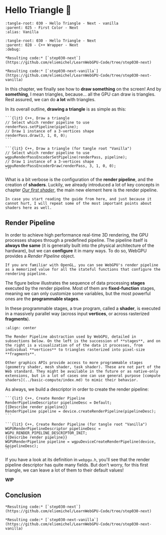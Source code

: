 Hello Triangle <span class="bullet">🔴</span>
==============

```{lit-setup}
:tangle-root: 030 - Hello Triangle - Next - vanilla
:parent: 025 - First Color - Next
:alias: Vanilla
```

```{lit-setup}
:tangle-root: 030 - Hello Triangle - Next
:parent: 028 - C++ Wrapper - Next
:debug:
```

````{tab} With webgpu.hpp
*Resulting code:* [`step030-next`](https://github.com/eliemichel/LearnWebGPU-Code/tree/step030-next)
````

````{tab} Vanilla webgpu.h
*Resulting code:* [`step030-next-vanilla`](https://github.com/eliemichel/LearnWebGPU-Code/tree/step030-next-vanilla)
````

In this chapter, we finally see how to **draw something** on the screen! And by **something**, I mean triangles, because... all the GPU can draw is triangles. Rest assured, we can do **a lot** with triangles.

In its overall outline, **drawing a triangle** is as simple as this:

````{tab} With webgpu.hpp
```{lit} C++, Draw a triangle
// Select which render pipeline to use
renderPass.setPipeline(pipeline);
// Draw 1 instance of a 3-vertices shape
renderPass.draw(3, 1, 0, 0);
```
````

````{tab} Vanilla webgpu.h
```{lit} C++, Draw a triangle (for tangle root "Vanilla")
// Select which render pipeline to use
wgpuRenderPassEncoderSetPipeline(renderPass, pipeline);
// Draw 1 instance of a 3-vertices shape
wgpuRenderPassEncoderDraw(renderPass, 3, 1, 0, 0);
```
````

What is a bit verbose is the configuration of the **render pipeline**, and the creation of **shaders**. Luckily, we already introduced a lot of key concepts in chapter [*Our first shader*](../getting-started/our-first-shader.md), the main new element here is the render pipeline.

```{note}
In case you start reading the guide from here, and just because it cannot hurt, I will repeat some of the most important points about shaders here as well.
```

Render Pipeline
---------------

In order to achieve high performance real-time 3D rendering, the GPU processes shapes through a predefined pipeline. The pipeline itself is **always the same** (it is generally built into the physical architecture of the hardware), but we can **configure** it in many ways. To do so, WebGPU provides a *Render Pipeline* object.

```{note}
If you are familiar with OpenGL, you can see WebGPU's render pipeline as a memorized value for all the stateful functions that configure the rendering pipeline.
```

The figure below illustrates the sequence of data processing **stages** executed by the render pipeline. Most of them are **fixed-function** stages, meaning we can only customize some variables, but the most powerful ones are the **programmable stages**.

In these programmable stages, a true program, called a **shader**, is executed in a massively parallel way (across input **vertices**, or across rasterized **fragments**).

```{themed-figure} /images/render-pipeline-{theme}.svg
:align: center

The Render Pipeline abstraction used by WebGPU, detailed in subsections below. On the left is the succession of **stages**, and on the right is a visualization of of the data it processes, from individual **vertices** to triangles rasterized into pixel-size **fragments**.
```

```{note}
Other graphics APIs provide access to more programmable stages (geometry shader, mesh shader, task shader). These are not part of the Web standard. They might be available in the future or as native-only extensions, but in a lot of cases one can use general purpose [compute shaders](../basic-compute/index.md) to mimic their behavior.
```

As always, we build a descriptor in order to create the render pipeline:

````{tab} With webgpu.hpp
```{lit} C++, Create Render Pipeline
RenderPipelineDescriptor pipelineDesc = Default;
{{Describe render pipeline}}
RenderPipeline pipeline = device.createRenderPipeline(pipelineDesc);
```
````

````{tab} Vanilla webgpu.h
```{lit} C++, Create Render Pipeline (for tangle root "Vanilla")
WGPURenderPipelineDescriptor pipelineDesc = WGPU_RENDER_PIPELINE_DESCRIPTOR_INIT;
{{Describe render pipeline}}
WGPURenderPipeline pipeline = wgpuDeviceCreateRenderPipeline(device, &pipelineDesc);
```
````

If you have a look at its definition in `webpgu.h`, you'll see that the render pipeline descriptor has quite many fields. But don't worry, for this first triangle, we can leave a lot of them to their default values!

**WIP**

Conclusion
----------

````{tab} With webgpu.hpp
*Resulting code:* [`step030-next`](https://github.com/eliemichel/LearnWebGPU-Code/tree/step030-next)
````

````{tab} Vanilla webgpu.h
*Resulting code:* [`step030-next-vanilla`](https://github.com/eliemichel/LearnWebGPU-Code/tree/step030-next-vanilla)
````
